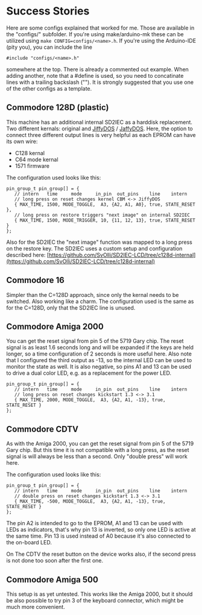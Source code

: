  Success Stories
=================

Here are some configs explained that worked for me. Those are available in
the "configs/" subfolder. If you're using make/arduino-mk these can be
utilized using `make CONFIG=configs/<name>.h`. If you're using the
Arduino-IDE (pity you), you can include the line
```
#include "configs/<name>.h"
```
somewhere at the top. There is already a commented out example. When adding
another, note that a #define is used, so you need to concatinate lines with
a trailing backslash ("\"). It is strongly suggested that you use one of the
other configs as a template.

Commodore 128D (plastic)
------------------------
This machine has an additional internal SD2IEC as a harddisk replacement.
Two different kernals: original and [JiffyDOS](http://jiffydos.com) /
[JaffyDOS](http://blog.worldofjani.com/?p=3544). Here, the option to connect
three different output lines is very helpful as each EPROM can have its own
wire:
 - C128 kernal
 - C64 mode kernal
 - 1571 firmware

The configuration used looks like this:
```
pin_group_t pin_group[] = {
   // intern   time     mode     in_pin  out_pins    line    intern
   // long press on reset changes kernel CBM <-> JiffyDOS
   { MAX_TIME, 1500, MODE_TOGGLE,  A3, {A2, A1, A0}, true, STATE_RESET },
   // long press on restore triggers "next image" on internal SD2IEC
   { MAX_TIME, 1500, MODE_TRIGGER, 10, {11, 12, 13}, true, STATE_RESET }
};
```
Also for the SD2IEC the "next image" function was mapped to a long press on
the restore key. The SD2IEC uses a custom setup and configuration described
here: [https://github.com/SvOlli/SD2IEC-LCD/tree/c128d-internal](https://github.com/SvOlli/SD2IEC-LCD/tree/c128d-internal)


Commodore 16
------------
Simpler than the C=128D approach, since only the kernal needs to be switched.
Also working like a charm. The configuration used is the same as for the
C=128D, only that the SD2IEC line is unused.


Commodore Amiga 2000
--------------------
You can get the reset signal from pin 5 of the 5719 Gary chip. The reset
signal is as least 1.6 seconds long and will be expanded if the keys are held
longer, so a time configuration of 2 seconds is more useful here. Also note
that I configured the third output as -13, so the internal LED can be used
to monitor the state as well. It is also negative, so pins A1 and 13 can be
used to drive a dual color LED, e.g. as a replacement for the power LED.
```
pin_group_t pin_group[] = {
   // intern   time     mode     in_pin  out_pins    line    intern
   // long press on reset changes kickstart 1.3 <-> 3.1
   { MAX_TIME, 2000, MODE_TOGGLE,  A3, {A2, A1, -13}, true, STATE_RESET }
};
```

Commodore CDTV
--------------
As with the Amiga 2000, you can get the reset signal from pin 5 of the
5719 Gary chip. But this time it is not compatible with a long press, as
the reset signal is will always be less than a second. Only "double press"
will work here.

The configuration used looks like this:
```
pin_group_t pin_group[] = {
   // intern   time     mode     in_pin  out_pins    line    intern
   // double press on reset changes kickstart 1.3 <-> 3.1
   { MAX_TIME, -500, MODE_TOGGLE,  A3, {A2, A1, -13}, true, STATE_RESET }
};
```
The pin A2 is intended to go to the EPROM, A1 and 13 can be used with LEDs
as indicators, that's why pin 13 is inverted, so only one LED is active at
the same time. Pin 13 is used instead of A0 because it's also connected to
the on-board LED.

On The CDTV the reset button on the device works also, if the second press
is not done too soon after the first one.


Commodore Amiga 500
-------------------
This setup is as yet untested. This works like the Amiga 2000, but it should
be also possible to try pin 3 of the keyboard connector, which might be much
more convenient.
